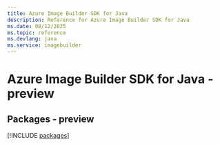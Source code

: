 ```yaml
---
title: Azure Image Builder SDK for Java
description: Reference for Azure Image Builder SDK for Java
ms.date: 08/12/2025
ms.topic: reference
ms.devlang: java
ms.service: imagebuilder
---
```

# Azure Image Builder SDK for Java - preview
## Packages - preview
[!INCLUDE [packages](image-builder-index.md)]
